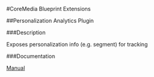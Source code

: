 #CoreMedia Blueprint Extensions

##Personalization Analytics Plugin

###Description

Exposes personalization info (e.g. segment) for tracking

###Documentation

[Manual](https://documentation.coremedia.com/cm8/current/manuals/analytics-connectors-en/webhelp/content/ch02.html)
